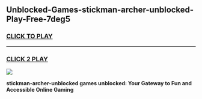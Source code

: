 
## Unblocked-Games-stickman-archer-unblocked-Play-Free-7deg5
<h3>
<a href="https://premium76.site?title=stickman-archer-unblocked&ref=10A">CLICK TO PLAY</a></h3>
<hr>

<h3>
<a href="https://premium76.site?title=stickman-archer-unblocked&ref=10A">CLICK 2 PLAY</a>
  
</h3>

<a href="https://premium76.site?title=stickman-archer-unblocked&ref=10A"><img src="https://clearcache.store/games.png"></a>


**stickman-archer-unblocked games unblocked: Your Gateway to Fun and Accessible Online Gaming**
